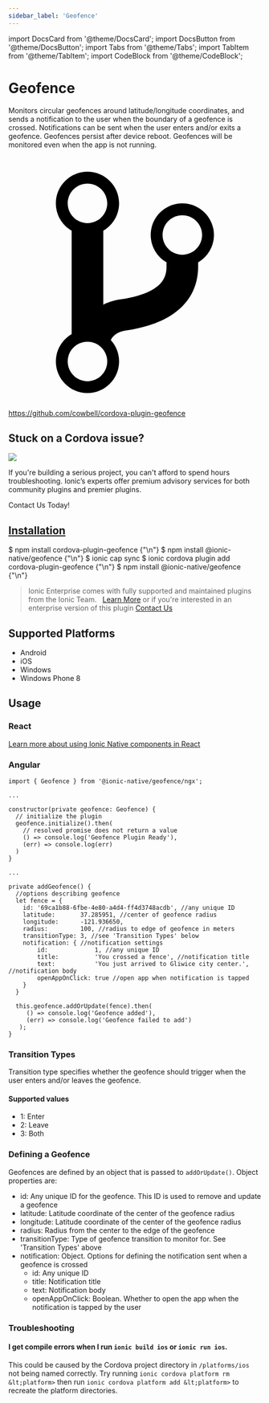 ```yaml
---
sidebar_label: 'Geofence'
---
```


import DocsCard from '@theme/DocsCard';
import DocsButton from '@theme/DocsButton';
import Tabs from '@theme/Tabs';
import TabItem from '@theme/TabItem';
import CodeBlock from '@theme/CodeBlock';

# Geofence

Monitors circular geofences around latitude/longitude coordinates, and sends a notification to the user when the boundary of a geofence is crossed. Notifications can be sent when the user enters and/or exits a geofence.
Geofences persist after device reboot. Geofences will be monitored even when the app is not running.

<p><a href="https://github.com/cowbell/cordova-plugin-geofence" target="_blank" rel="noopener" className="git-link">
  <svg viewBox="0 0 512 512"><path d="M416 160c0-35.3-28.7-64-64-64s-64 28.7-64 64c0 23.7 12.9 44.3 32 55.4v8.6c0 19.9-7.8 33.7-25.3 44.9-15.4 9.8-38.1 17.1-67.5 21.5-14 2.1-25.7 6-35.2 10.7V151.4c19.1-11.1 32-31.7 32-55.4 0-35.3-28.7-64-64-64S96 60.7 96 96c0 23.7 12.9 44.3 32 55.4v209.2c-19.1 11.1-32 31.7-32 55.4 0 35.3 28.7 64 64 64s64-28.7 64-64c0-16.6-6.3-31.7-16.7-43.1 1.9-4.9 9.7-16.3 29.4-19.3 38.8-5.8 68.9-15.9 92.3-30.8 36-22.8 55-57 55-98.8v-8.6c19.1-11.1 32-31.7 32-55.4zM160 56c22.1 0 40 17.9 40 40s-17.9 40-40 40-40-17.9-40-40 17.9-40 40-40zm0 400c-22.1 0-40-17.9-40-40s17.9-40 40-40 40 17.9 40 40-17.9 40-40 40zm192-256c-22.1 0-40-17.9-40-40s17.9-40 40-40 40 17.9 40 40-17.9 40-40 40z"></path></svg> https://github.com/cowbell/cordova-plugin-geofence
</a></p>

<h2>Stuck on a Cordova issue?</h2>
<DocsCard className="cordova-ee-card" header="Don't waste precious time on plugin issues." href="https://ionicframework.com/sales?product_of_interest=Ionic%20Native">
  <div>
    <img src="/docs/icons/native-cordova-bot.png" class="cordova-ee-img" />
    <p>If you're building a serious project, you can't afford to spend hours troubleshooting. Ionic’s experts offer premium advisory services for both community plugins and premier plugins.</p>
    <DocsButton className="native-ee-detail">Contact Us Today!</DocsButton>
  </div>
</DocsCard>

<h2 id="installation">
  <a href="#installation">Installation</a>
</h2>
<Tabs groupId="runtime" defaultValue="Capacitor" values={[
  {value: 'Capacitor', label: 'Capacitor'},
  {value: 'Cordova', label: 'Cordova'},
  {value: 'Enterprise', label: 'Enterprise'},
]}>
  <TabItem value="Capacitor">
    <CodeBlock className="language-shell">
      $ npm install cordova-plugin-geofence {"\n"}
      $ npm install @ionic-native/geofence {"\n"}
      $ ionic cap sync
    </CodeBlock>
  </TabItem>
  <TabItem value="Cordova">
    <CodeBlock className="language-shell">
      $ ionic cordova plugin add cordova-plugin-geofence {"\n"}
      $ npm install @ionic-native/geofence {"\n"}
    </CodeBlock>
  </TabItem>
  <TabItem value="Enterprise">
    <blockquote>Ionic Enterprise comes with fully supported and maintained plugins from the Ionic Team. &nbsp;
      <a class="btn" href="https://ionic.io/docs/premier-plugins">Learn More</a> or if you're interested in an enterprise version of this plugin <a class="btn" href="https://ionicframework.com/sales?product_of_interest=Ionic%20Enterprise%20Engine">Contact Us</a></blockquote>
  </TabItem>
</Tabs>

## Supported Platforms

- Android
- iOS
- Windows
- Windows Phone 8

## Usage

### React

[Learn more about using Ionic Native components in React](../native-community.md#react)

### Angular

```tsx
import { Geofence } from '@ionic-native/geofence/ngx';

...

constructor(private geofence: Geofence) {
  // initialize the plugin
  geofence.initialize().then(
    // resolved promise does not return a value
    () => console.log('Geofence Plugin Ready'),
    (err) => console.log(err)
  )
}

...

private addGeofence() {
  //options describing geofence
  let fence = {
    id: '69ca1b88-6fbe-4e80-a4d4-ff4d3748acdb', //any unique ID
    latitude:       37.285951, //center of geofence radius
    longitude:      -121.936650,
    radius:         100, //radius to edge of geofence in meters
    transitionType: 3, //see 'Transition Types' below
    notification: { //notification settings
        id:             1, //any unique ID
        title:          'You crossed a fence', //notification title
        text:           'You just arrived to Gliwice city center.', //notification body
        openAppOnClick: true //open app when notification is tapped
    }
  }

  this.geofence.addOrUpdate(fence).then(
     () => console.log('Geofence added'),
     (err) => console.log('Geofence failed to add')
   );
}

```

### Transition Types

Transition type specifies whether the geofence should trigger when the user enters and/or leaves the geofence.

#### Supported values

- 1: Enter
- 2: Leave
- 3: Both

### Defining a Geofence

Geofences are defined by an object that is passed to `addOrUpdate()`. Object properties are:

- id: Any unique ID for the geofence. This ID is used to remove and update a geofence
- latitude: Latitude coordinate of the center of the geofence radius
- longitude: Latitude coordinate of the center of the geofence radius
- radius: Radius from the center to the edge of the geofence
- transitionType: Type of geofence transition to monitor for. See 'Transition Types' above
- notification: Object. Options for defining the notification sent when a geofence is crossed
  - id: Any unique ID
  - title: Notification title
  - text: Notification body
  - openAppOnClick: Boolean. Whether to open the app when the notification is tapped by the user

### Troubleshooting

#### I get compile errors when I run `ionic build ios` or `ionic run ios`.

This could be caused by the Cordova project directory in `/platforms/ios` not being named correctly.
Try running `ionic cordova platform rm &lt;platform>` then run `ionic cordova platform add &lt;platform>` to recreate the
platform directories.
